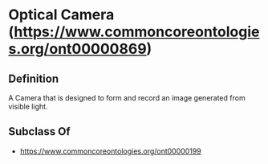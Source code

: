 # Optical Camera (https://www.commoncoreontologies.org/ont00000869)

## Definition
A Camera that is designed to form and record an image generated from visible light.

## Subclass Of
- https://www.commoncoreontologies.org/ont00000199

